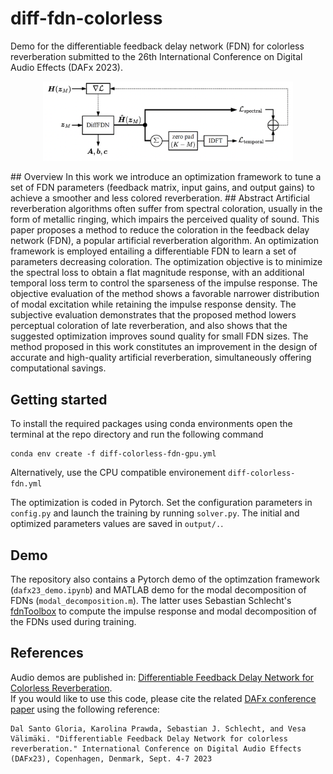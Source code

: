# diff-fdn-colorless
Demo for the differentiable feedback delay network (FDN) for colorless reverberation submitted to the 26th International Conference on Digital Audio Effects (DAFx 2023). 
<p align="center">
  <img width="400" src=".\demo\diffFDN_blockdiagram.png">
</p>
## Overview 
In this work we introduce an optimization framework to tune a set of FDN parameters (feedback matrix, input gains, and output gains) to achieve a smoother and less colored reverberation. 
## Abstract 
Artificial reverberation algorithms often suffer from spectral coloration, usually in the form of metallic ringing, which impairs the perceived quality of sound. This paper proposes a method to reduce the coloration in the feedback delay network (FDN), a popular artificial reverberation algorithm. An optimization framework is employed entailing a differentiable FDN to learn a set of parameters decreasing coloration. The optimization objective is to minimize the spectral loss to obtain a flat magnitude response, with an additional temporal loss term to control the sparseness of the impulse response. The objective evaluation of the method shows a favorable narrower distribution of modal excitation while retaining the impulse response density. The subjective evaluation demonstrates that the proposed method lowers perceptual coloration of late reverberation, and also shows that the suggested optimization improves sound quality for small FDN sizes. The method proposed in this work constitutes an improvement in the design of accurate and high-quality artificial reverberation, simultaneously offering computational savings.

## Getting started 
To install the required packages using conda environments open the terminal at the repo directory and run the following command
```
conda env create -f diff-colorless-fdn-gpu.yml
```
Alternatively, use the CPU compatible environement `diff-colorless-fdn.yml`  

The optimization is coded in Pytorch. Set the configuration parameters in `config.py` and launch the training by running `solver.py`. The initial and optimized parameters values are saved in `output/.`.

## Demo 
The repository also contains a Pytorch demo of the optimzation framework (`dafx23_demo.ipynb`) and MATLAB demo for the modal decomposition of FDNs (`modal_decomposition.m`). The latter uses Sebastian Schlecht's [fdnToolbox](https://github.com/SebastianJiroSchlecht/fdnToolbox) to compute the impulse response and modal decomposition of the FDNs used during training.  


## References
Audio demos are published in: [Differentiable Feedback Delay Network for Colorless Reverberation](http://research.spa.aalto.fi/publications/papers/dafx23-colorless-fdn/).  
If you would like to use this code, please cite the related [DAFx conference paper](https://www.researchgate.net/publication/373756296_Differentiable_Feedback_Delay_Network_For_Colorless_Reverberation) using the following reference:
```
Dal Santo Gloria, Karolina Prawda, Sebastian J. Schlecht, and Vesa Välimäki. "Differentiable Feedback Delay Network for colorless reverberation." International Conference on Digital Audio Effects (DAFx23), Copenhagen, Denmark, Sept. 4-7 2023 
```
